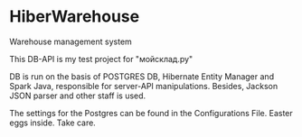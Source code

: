 # HiberWarehouse
 Warehouse management system
 
This DB-API is my test project for "мойсклад.ру"

DB is run on the basis of POSTGRES DB, Hibernate Entity Manager and Spark Java, responsible for server-API manipulations. Besides, Jackson JSON parser and other staff is used.

The settings for the Postgres can be found in the Configurations File. Easter eggs inside. Take care.
